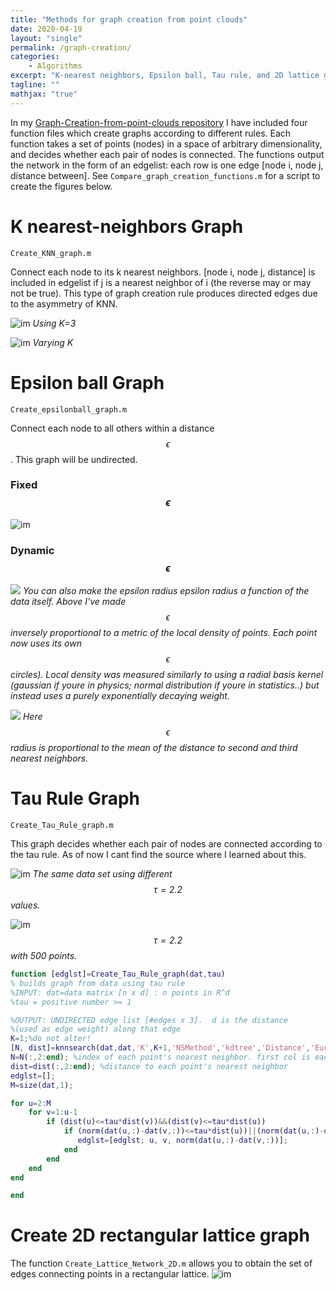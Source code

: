 ```yaml
--- 
title: "Methods for graph creation from point clouds"
date: 2020-04-19
layout: "single"
permalink: /graph-creation/
categories:
    - Algorithms
excerpt: "K-nearest neighbors, Epsilon ball, Tau rule, and 2D lattice graphs"
tagline: ""
mathjax: "true"
---
```


In my [Graph-Creation-from-point-clouds repository](https://github.com/M-Lin-DM/Graph-Creation-from-point-clouds) I have included four function files which create graphs according to different rules. Each function takes a set of points (nodes) in a space of arbitrary dimensionality, and decides whether each pair of nodes is connected. The functions output the network in the form of an edgelist: each row is one edge [node i, node j, distance between].
See `Compare_graph_creation_functions.m` for a script to create the figures below.


# K nearest-neighbors Graph
`Create_KNN_graph.m`

Connect each node to its k nearest neighbors. [node i, node j, distance] is included in edgelist if j is a nearest neighbor of i (the reverse may or may not be true). This type of graph creation rule produces directed edges due to the asymmetry of KNN.

![im](/images/graph-creation/KNNk3.jpg)
*Using K=3*

![im](/images/graph-creation/K_sweep.png)
*Varying K*
# Epsilon ball Graph
`Create_epsilonball_graph.m`

Connect each node to all others within a distance $$\epsilon$$. This graph will be undirected. 

### Fixed $$\epsilon$$
![im](/images/graph-creation/epsilon_sweep.png)

### Dynamic $$\epsilon$$
![](/images/graph-creation/eps_graph2.jpg)
*You can also make the epsilon radius epsilon radius a function of the data itself. Above I've made $$\epsilon$$ inversely proportional to a metric of the local density of points. Each point now uses its own $$\epsilon$$ circles). Local density was measured similarly to using a radial basis kernel (gaussian if youre in physics; normal distribution if youre in statistics..) but instead uses a purely exponentially decaying weight.*


![](/images/graph-creation/eps_graph.jpg)
*Here $$\epsilon$$ radius is proportional to the mean of the distance to second and third nearest neighbors.*

# Tau Rule Graph
`Create_Tau_Rule_graph.m`

This graph decides whether each pair of nodes are connected according to the tau rule. As of now I cant find the source where I learned about this.

![im](/images/graph-creation/tau_Sweep.png)
*The same data set using different $$\tau =2.2$$ values.*

![im](/images/graph-creation/tau2pt2.jpg)
*$$\tau =2.2$$ with 500 points.*

```matlab
function [edglst]=Create_Tau_Rule_graph(dat,tau)
% builds graph from data using tau rule
%INPUT: dat=data matrix [n x d] : n points in R^d
%tau = positive number >= 1

%OUTPUT: UNDIRECTED edge list [#edges x 3].  d is the distance
%(used as edge weight) along that edge
K=1;%do not alter!
[N, dist]=knnsearch(dat,dat,'K',K+1,'NSMethod','kdtree','Distance','Euclidean');%NOTE: nearest neighbor sets are not necessarily symmetric
N=N(:,2:end); %index of each point's nearest neighbor. first col is each point itself
dist=dist(:,2:end); %distance to each point's nearest neighbor
edglst=[];
M=size(dat,1);

for u=2:M
    for v=1:u-1
        if (dist(u)<=tau*dist(v))&&(dist(v)<=tau*dist(u))
            if (norm(dat(u,:)-dat(v,:))<=tau*dist(u))||(norm(dat(u,:)-dat(v,:))<=tau*dist(v))
               edglst=[edglst; u, v, norm(dat(u,:)-dat(v,:))];
            end
        end
    end
end

end
```

# Create 2D rectangular lattice graph
The function `Create_Lattice_Network_2D.m` allows you to obtain the set of edges connecting points in a rectangular lattice.
![im](/images/graph-creation/int_sweep_2Dlattice.png)
